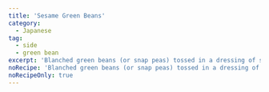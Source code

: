 ```yaml
---
title: 'Sesame Green Beans'
category:
  - Japanese
tag:
  - side
  - green bean
excerpt: 'Blanched green beans (or snap peas) tossed in a dressing of sesame oil, soy sauce, and a sprinkle of sugar.'
noRecipe: 'Blanched green beans (or snap peas) tossed in a dressing of sesame oil, soy sauce, and a sprinkle of sugar.'
noRecipeOnly: true
---
```

